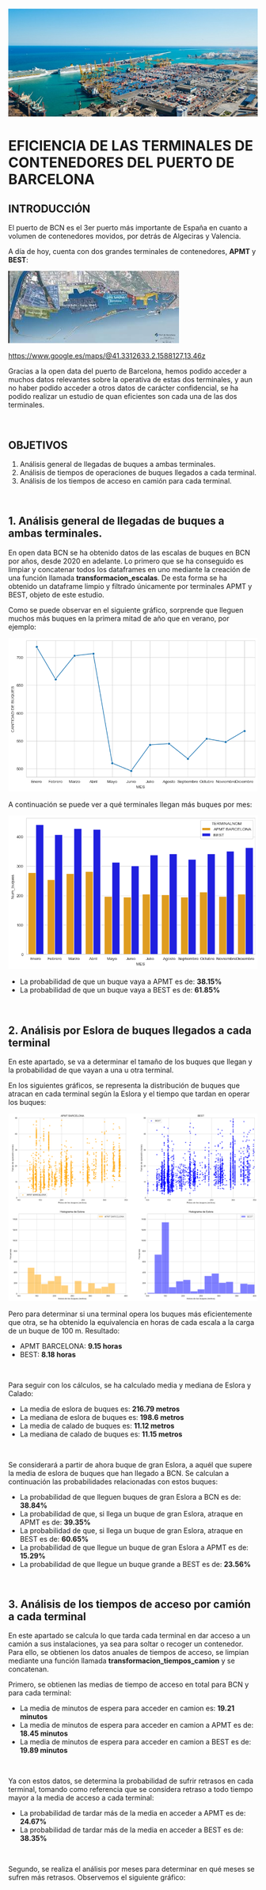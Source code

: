 ![Imagen puerto de BCN](https://github.com/Xavi1250/BCN_terminals_project/blob/main/Imagenes/Puerto-BCN.jpg)
# EFICIENCIA DE LAS TERMINALES DE CONTENEDORES DEL PUERTO DE BARCELONA


## INTRODUCCIÓN

El puerto de BCN es el 3er puerto más importante de España en cuanto a volumen de contenedores movidos, por detrás de Algeciras y Valencia.

A día de hoy, cuenta con dos grandes terminales de contenedores, **APMT** y **BEST**:
          
![Terminales](https://github.com/Xavi1250/BCN_terminals_project/blob/main/Imagenes/Terminales.jpeg)

https://www.google.es/maps/@41.3312633,2.1588127,13.46z

Gracias a la open data del puerto de Barcelona, hemos podido acceder a muchos datos relevantes sobre la operativa de estas dos terminales, y aun no haber podido acceder a otros datos de carácter confidencial, se ha podido realizar un estudio de quan eficientes son cada una de las dos terminales.

&nbsp;

## OBJETIVOS

1. Análisis general de llegadas de buques a ambas terminales.
2. Análisis de tiempos de operaciones de buques llegados a cada terminal.
3. Análisis de los tiempos de acceso en camión para cada terminal.

&nbsp;

## 1. Análisis general de llegadas de buques a ambas terminales.
En open data BCN se ha obtenido datos de las escalas de buques en BCN por años, desde 2020 en adelante. Lo primero que se ha conseguido es limpiar y concatenar todos los dataframes en uno mediante la creación de una función llamada **transformacion_escalas**. De esta forma se ha obtenido un dataframe limpio y filtrado únicamente por terminales APMT y BEST, objeto de este estudio.


Como se puede observar en el siguiente gráfico, sorprende que lleguen muchos más buques en la primera mitad de año que en verano, por ejemplo:

![Llegadas por meses](https://github.com/Xavi1250/BCN_terminals_project/blob/main/Imagenes/Llegadas_buques_meses.png)


A continuación se puede ver a qué terminales llegan más buques por mes:

![Buques por mes y terminal](https://github.com/Xavi1250/BCN_terminals_project/blob/main/Imagenes/Llegadas_buques_meses_terminal.png)

- La probabilidad de que un buque vaya a APMT es de: **38.15%**
- La probabilidad de que un buque vaya a BEST es de: **61.85%**

&nbsp;

## 2. Análisis por Eslora de buques llegados a cada terminal
En este apartado, se va a determinar el tamaño de los buques que llegan y la probabilidad de que vayan a una u otra terminal.

En los siguientes gráficos, se representa la distribución de buques que atracan en cada terminal según la Eslora y el tiempo que tardan en operar los buques:

![Eslora_tiempo_4](https://github.com/Xavi1250/BCN_terminals_project/blob/main/Imagenes/eslora_tiempo.png)

Pero para determinar si una terminal opera los buques más eficientemente que otra, se ha obtenido la equivalencia en horas de cada escala a la carga de un buque de 100 m. Resultado:

- APMT BARCELONA:    **9.15 horas**
- BEST:              **8.18 horas**

&nbsp;


Para seguir con los cálculos, se ha calculado media y mediana de Eslora y Calado:

- La media de eslora de buques es: **216.79 metros**
- La mediana de eslora de buques es: **198.6 metros**
- La media de calado de buques es: **11.12 metros**
- La mediana de calado de buques es: **11.15 metros**

&nbsp;

Se considerará a partir de ahora buque de gran Eslora, a aquél que supere la media de eslora de buques que han llegado a BCN. Se calculan a continuación las probabilidades relacionadas con estos buques:

- La probabilidad de que lleguen buques de gran Eslora a BCN es de: **38.84%**
- La probabilidad de que, si llega un buque de gran Eslora, atraque en APMT es de: **39.35%**
- La probabilidad de que, si llega un buque de gran Eslora, atraque en BEST es de: **60.65%**
- La probabilidad de que llegue un buque de gran Eslora a APMT es de: **15.29%**
- La probabilidad de que llegue un buque grande a BEST es de: **23.56%**

&nbsp;

## 3. Análisis de los tiempos de acceso por camión a cada terminal
En este apartado se calcula lo que tarda cada terminal en dar acceso a un camión a sus instalaciones, ya sea para soltar o recoger un contenedor.
Para ello, se obtienen los datos anuales de tiempos de acceso, se limpian mediante una función llamada **transformacion_tiempos_camion** y se concatenan. 

Primero, se obtienen las medias de tiempo de acceso en total para BCN y para cada terminal:

- La media de minutos de espera para acceder en camion es: **19.21 minutos**
- La media de minutos de espera para acceder en camion a APMT es de: **18.45 minutos**
- La media de minutos de espera para acceder en camion a BEST es de: **19.89 minutos**

&nbsp;

Ya con estos datos, se determina la probabilidad de sufrir retrasos en cada terminal, tomando como referencia que se considera retraso a todo tiempo mayor a la media de acceso a cada terminal:

- La probabilidad de tardar más de la media en acceder a APMT es de: **24.67%**
- La probabilidad de tardar más de la media en acceder a BEST es de: **38.35%**

&nbsp;

Segundo, se realiza el análisis por meses para determinar en qué meses se sufren más retrasos. Observemos el siguiente gráfico:

![]()







